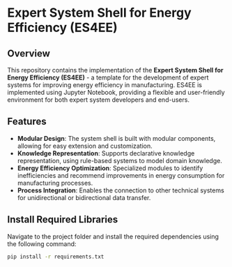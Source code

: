 # Expert System Shell for Energy Efficiency (ES4EE)

## Overview

This repository contains the implementation of the **Expert System Shell for Energy Efficiency (ES4EE)** - a template for the development of expert systems for improving energy efficiency in manufacturing. ES4EE is implemented using Jupyter Notebook, providing a flexible and user-friendly environment for both expert system developers and end-users.

## Features

- **Modular Design**: The system shell is built with modular components, allowing for easy extension and customization.
- **Knowledge Representation**: Supports declarative knowledge representation, using rule-based systems to model domain knowledge.
- **Energy Efficiency Optimization**: Specialized modules to identify inefficiencies and recommend improvements in energy consumption for manufacturing processes.
- **Process Integration**: Enables the connection to other technical systems for unidirectional or bidirectional data transfer.

## Install Required Libraries
Navigate to the project folder and install the required dependencies using the following command:
  ```bash
  pip install -r requirements.txt
```
